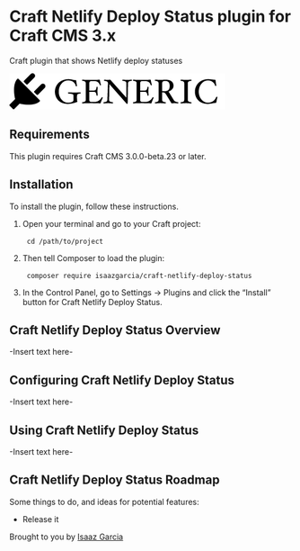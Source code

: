 # Craft Netlify Deploy Status plugin for Craft CMS 3.x

Craft plugin that shows Netlify deploy statuses

![Screenshot](resources/img/plugin-logo.png)

## Requirements

This plugin requires Craft CMS 3.0.0-beta.23 or later.

## Installation

To install the plugin, follow these instructions.

1. Open your terminal and go to your Craft project:

        cd /path/to/project

2. Then tell Composer to load the plugin:

        composer require isaazgarcia/craft-netlify-deploy-status

3. In the Control Panel, go to Settings → Plugins and click the “Install” button for Craft Netlify Deploy Status.

## Craft Netlify Deploy Status Overview

-Insert text here-

## Configuring Craft Netlify Deploy Status

-Insert text here-

## Using Craft Netlify Deploy Status

-Insert text here-

## Craft Netlify Deploy Status Roadmap

Some things to do, and ideas for potential features:

* Release it

Brought to you by [Isaaz Garcia](https://bukwild.com)
